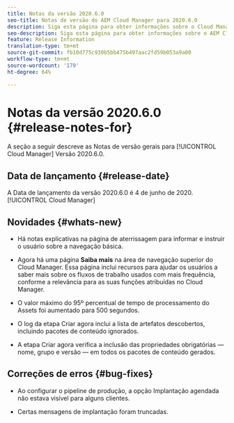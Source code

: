 ```yaml
---
title: Notas da versão 2020.6.0
seo-title: Notas de versão do AEM Cloud Manager para 2020.6.0
description: Siga esta página para obter informações sobre o Cloud Manager Versão 2020.6.0
seo-description: Siga esta página para obter informações sobre o AEM Cloud Manager Versão 2020.6.0
feature: Release Information
translation-type: tm+mt
source-git-commit: fb10d775c930b5bb475b497aac2fd59b053a9a00
workflow-type: tm+mt
source-wordcount: '179'
ht-degree: 64%

---
```


# Notas da versão 2020.6.0 {#release-notes-for}

A seção a seguir descreve as Notas de versão gerais para [!UICONTROL Cloud Manager] Versão 2020.6.0.

## Data de lançamento {#release-date}

A Data de lançamento da versão 2020.6.0 é 4 de junho de 2020.[!UICONTROL Cloud Manager]

## Novidades {#whats-new}

* Há notas explicativas na página de aterrissagem para informar e instruir o usuário sobre a navegação básica.

* Agora há uma página **Saiba mais** na área de navegação superior do Cloud Manager. Essa página inclui recursos para ajudar os usuários a saber mais sobre os fluxos de trabalho usados com mais frequência, conforme a relevância para as suas funções atribuídas no Cloud Manager.

* O valor máximo do 95º percentual de tempo de processamento do Assets foi aumentado para 500 segundos.

* O log da etapa Criar agora inclui a lista de artefatos descobertos, incluindo pacotes de conteúdo ignorados.

* A etapa Criar agora verifica a inclusão das propriedades obrigatórias — nome, grupo e versão — em todos os pacotes de conteúdo gerados.

## Correções de erros {#bug-fixes}

* Ao configurar o pipeline de produção, a opção Implantação agendada não estava visível para alguns clientes.

* Certas mensagens de implantação foram truncadas.
